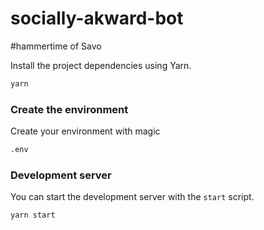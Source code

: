 # socially-akward-bot
#hammertime of Savo

Install the project dependencies using Yarn.

```bash
yarn
```

### Create the environment

Create your environment with magic

```bash
.env
```

### Development server

You can start the development server with the `start` script.

```bash
yarn start
```
